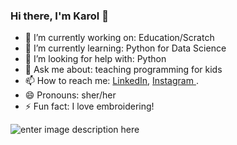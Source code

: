 ### Hi there, I'm Karol 👋



- 🔭 I’m currently working on: Education/Scratch
- 🌱 I’m currently learning: Python for Data Science
- 🤔 I’m looking for help with: Python
- 💬 Ask me about: teaching programming for kids
- 📫 How to reach me: [LinkedIn](https://www.linkedin.com/in/karolyne-rocha-bb869a190/), [Instagram ](https://www.instagram.com/karolyne.rochaa/).
- 😄 Pronouns: sher/her
- ⚡ Fun fact: I love embroidering! 

![enter image description here](https://github-readme-stats.vercel.app/api?username=karolrocha&&show_icons=true&title_color=9DF25C&icon_color=9838cc&text_color=EA205E&bg_color=000000)  
